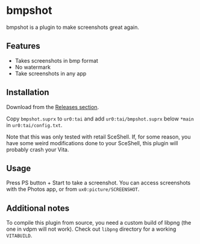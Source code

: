 # bmpshot

bmpshot is a plugin to make screenshots great again.

## Features

* Takes screenshots in bmp format
* No watermark
* Take screenshots in any app

## Installation

Download from the [Releases section](https://github.com/Princess-of-Sleeping/bmpshot/releases).

Copy `bmpshot.suprx` to `ur0:tai` and add `ur0:tai/bmpshot.suprx` below `*main` in `ur0:tai/config.txt`.

Note that this was only tested with retail SceShell. If, for some reason, you have some weird modifications done to your SceShell, this plugin will probably crash your Vita.

## Usage

Press PS button + Start to take a screenshot. You can access screenshots with the Photos app, or from `ux0:picture/SCREENSHOT`.

## Additional notes

To compile this plugin from source, you need a custom build of libpng (the one in vdpm will not work). Check out `libpng` directory for a working `VITABUILD`.
